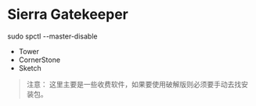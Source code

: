 
# Sierra Gatekeeper
sudo spctl --master-disable

- Tower
- CornerStone
- Sketch

> 注意：
  这里主要是一些收费软件，如果要使用破解版则必须要手动去找安装包。
